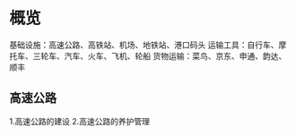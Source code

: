 # 概览
基础设施：高速公路、高铁站、机场、地铁站、港口码头
运输工具：自行车、摩托车、三轮车、汽车、火车、飞机、轮船
货物运输：菜鸟、京东、申通、韵达、顺丰

## 高速公路
1.高速公路的建设
2.高速公路的养护管理

